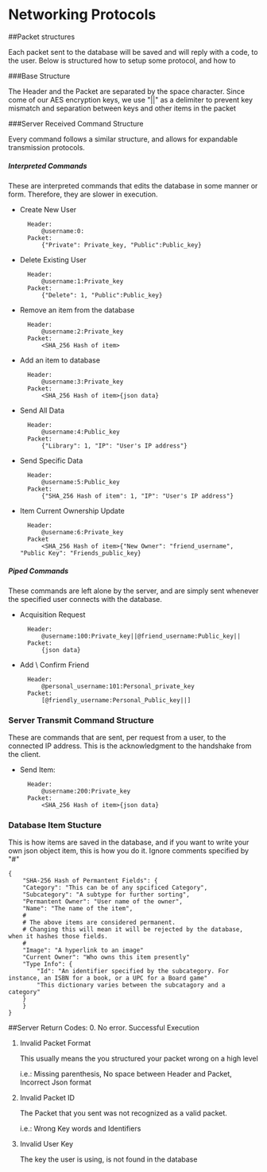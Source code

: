 # Networking Protocols

##Packet structures

Each packet sent to the database will be saved and will reply with a code, to the user. Below is structured how to setup some protocol, and how to 

###Base Structure

The Header and the Packet are separated by the space character. Since come of our AES encryption keys, we use "||" as a delimiter to prevent key mismatch and separation between keys and other items in the packet

###Server Received Command Structure

Every command follows a similar structure, and allows for expandable transmission protocols. 

##### Interpreted Commands

These are interpreted commands that edits the database in some manner or form. Therefore, they are slower in execution.

* Create New User

		Header:
			@username:0:
		Packet:
			{"Private": Private_key, "Public":Public_key}

* Delete Existing User

		Header:
			@username:1:Private_key
		Packet:
			{"Delete": 1, "Public":Public_key}

* Remove an item from the database

		Header:
			@username:2:Private_key
		Packet:
			<SHA_256 Hash of item>

* Add an item to database
	
		Header:
			@username:3:Private_key
		Packet:
			<SHA_256 Hash of item>{json data}

* Send All Data

		Header:
			@username:4:Public_key
		Packet:
			{"Library": 1, "IP": "User's IP address"}

* Send Specific Data

		Header:
			@username:5:Public_key
		Packet:
			{"SHA_256 Hash of item": 1, "IP": "User's IP address"}

* Item Current Ownership Update
	
		Header:
			@username:6:Private_key
		Packet
			<SHA_256 Hash of item>{"New Owner": "friend_username", "Public Key": "Friends_public_key}


##### Piped Commands

These commands are left alone by the server, and are simply sent whenever the specified user connects with the database.

* Acquisition Request
	
		Header:
			@username:100:Private_key||@friend_username:Public_key||
		Packet:
			{json data}

* Add \ Confirm Friend

		Header:
			@personal_username:101:Personal_private_key
		Packet:
			[@friendly_username:Personal_Public_key||]



### Server Transmit Command Structure

These are commands that are sent, per request from a user, to the connected IP address. This is the acknowledgment to the handshake from the client.

* Send Item:		

		Header:
			@username:200:Private_key
		Packet:
			<SHA_256 Hash of item>{json data}


### Database Item Stucture
This is how items are saved in the database, and if you want to write your own json object item, this is how you do it. Ignore comments specified by "#"

    {
        "SHA-256 Hash of Permantent Fields": {
		"Category": "This can be of any spcificed Category",
		"Subcategory": "A subtype for further sorting",
		"Permantent Owner": "User name of the owner",
		"Name": "The name of the item",
		#
		# The above items are considered permanent.
		# Changing this will mean it will be rejected by the database, when it hashes those fields.
		#
   		"Image": "A hyperlink to an image"
		"Current Owner": "Who owns this item presently"
		"Type Info": {
			"Id": "An identifier specified by the subcategory. For instance, an ISBN for a book, or a UPC for a Board game"
			"This dictionary varies between the subcatagory and a category"
		}
	    }
    }


##Server Return Codes:
0. No error. Successful Execution

1. Invalid Packet Format

	This usually means the you structured your packet wrong on a high level
	
	i.e.: Missing parenthesis, No space between Header and Packet, Incorrect Json format

2. Invalid Packet ID

	The Packet that you sent was not recognized as a valid packet.
	
	i.e.: Wrong Key words and Identifiers

3. Invalid User Key

	The key the user is using, is not found in the database

